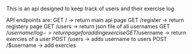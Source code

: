 This is an api designed to keep track of users and their exercise log

API endpoints are:
GET / -> return main api page
GET /register -> return registery page
GET /users -> return json file of all usernames
GET /$username/log -> return page for adding exercise
GET /$username -> return exercies of a user
POST /users -> adds username to users
POST /$username -> add exercies 